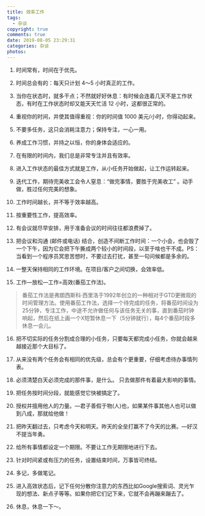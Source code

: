 ```yaml
---
title: 效率工作
tags:
  - 杂谈
copyright: true
comments: true
date: 2019-08-05 23:29:31
categories: 杂谈
photos:
---
```


1. 时间常有，时间在于优先。

2. 时间总会有的：每天只计划 4～5 小时真正的工作。

3. 当你在状态时，就多干点；不然就好好休息：有时候会连着几天不是工作状态，有时在工作状态时却又能天天忙活 12 小时，这都很正常的。

4. 重视你的时间，并使其值得重视：你的时间值 1000 美元/小时，你得动起来。

5. 不要多任务，这只会消耗注意力；保持专注，一心一用。

6. 养成工作习惯，并持之以恒，你的身体会适应的。

7. 在有限的时间内，我们总是非常专注并且有效率。

8. 进入工作状态的最佳方式就是工作，从小任务开始做起，让工作运转起来。

9. 迭代工作，期待完美收工会令人窒息：“做完事情，要胜于完美收工” 。动手做，胜过任何完美的想象。

10. 工作时间越长，并不等于效率越高。

11. 按重要性工作，提高效率。

12. 有会议就尽早安排，用于准备会议的时间往往都浪费掉了。

13. 把会议和沟通 (邮件或电话) 结合，创造不间断工作时间：一个小会，也会毁了一个下午，因为它会把下午撕成两个较小的时间段，以至于啥也干不成。PS：当看到一个程序员冥思苦想时，不要过去打扰，甚至一句问候都是多余的。

14. 一整天保持相同的工作环境。在项目/客户之间切换，会效率低。

15. 工作—放松—工作=高效(番茄工作法)。

> 番茄工作法是弗朗西斯科·西里洛于1992年创立的一种相对于GTD更微观的时间管理方法。使用番茄工作法，选择一个待完成的任务，将番茄时间设为25分钟，专注工作，中途不允许做任何与该任务无关的事，直到番茄时钟响起，然后在纸上画一个X短暂休息一下（5分钟就行），每4个番茄时段多休息一会儿。

16. 把不切实际的任务分割成合理的小任务，只要每天都完成小任务，你就会越来越接近那个大目标了。

17. 从来没有两个任务会有相同的优先级，总会有个更重要，仔细考虑待办事情列表。

18. 必须清楚白天必须完成的那件事，是什么。 只去做那件有着最大影响的事情。

19. 把任务按时间分段，就能感觉它快被搞定了。

20. 授权并擅用他人的力量。—君子善假于物(人)也，如果某件事其他人也可以做到八成，那就给他做！

21. 把昨天翻过去，只考虑今天和明天。昨天的全垒打赢不了今天的比赛。—好汉不提当年勇。

22. 给所有事情都设定一个期限。不要让工作无期限地进行下去。

23. 针对时间紧或有压力的任务，设置结束时间，万事皆可终结。

24. 多记，多做笔记。

25. 进入高效状态后，记下任何分散你注意力的东西比如Google搜索词、灵光乍现的想法、新点子等等。如果你把它们记下来，它就不会再蹦来蹦去了。

26. 休息，休息一下～。